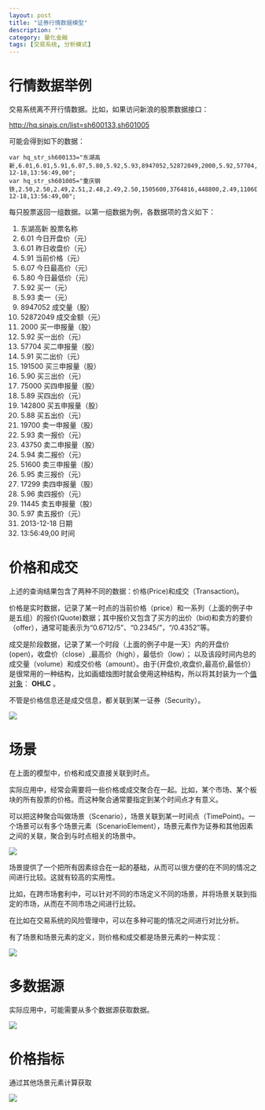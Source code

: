 ```yaml
---
layout: post
title: "证券行情数据模型"
description: ""
category: 量化金融
tags: [交易系统, 分析模式]
---
```


# 行情数据举例

交易系统离不开行情数据。比如，如果访问新浪的股票数据接口：

http://hq.sinajs.cn/list=sh600133,sh601005

可能会得到如下的数据：


```
var hq_str_sh600133="东湖高新,6.01,6.01,5.91,6.07,5.80,5.92,5.93,8947052,52872049,2000,5.92,57704,5.91,191500,5.90,75000,5.89,142800,5.88,19700,5.93,43750,5.94,51600,5.95,17299,5.96,11445,5.97,2013-12-18,13:56:49,00";
var hq_str_sh601005="重庆钢铁,2.50,2.50,2.49,2.51,2.48,2.49,2.50,1505600,3764816,448800,2.49,110600,2.48,132500,2.47,206500,2.46,150300,2.45,95501,2.50,447100,2.51,110600,2.52,110800,2.53,136400,2.54,2013-12-18,13:56:49,00";
```

每只股票返回一组数据。以第一组数据为例，各数据项的含义如下：

1. 东湖高新		股票名称
2. 6.01 		今日开盘价（元）
3. 6.01 		昨日收盘价（元）
4. 5.91 		当前价格（元）
5. 6.07 		今日最高价（元）
6. 5.80 		今日最低价（元）
7. 5.92 		买一（元）
8. 5.93 		卖一（元）
9. 8947052 		成交量（股）
10. 52872049 	成交金额（元）
11. 2000 		买一申报量（股）
12. 5.92 		买一出价（元）
13. 57704 		买二申报量（股）
14. 5.91 		买二出价（元）
15. 191500      买三申报量（股）
16. 5.90 		买三出价（元）
17. 75000 		买四申报量（股）
18. 5.89 		买四出价（元）
19. 142800 		买五申报量（股）
20. 5.88 		买五出价（元）
21. 19700 		卖一申报量（股）
22. 5.93 		卖一报价（元）
23. 43750 		卖二申报量（股）
24. 5.94 		卖二报价（元）
25. 51600 		卖三申报量（股）
26. 5.95 		卖三报价（元）
27. 17299 		卖四申报量（股）
28. 5.96 		卖四报价（元）
29. 11445 		卖五申报量（股）
30. 5.97 		卖五报价（元）
31. 2013-12-18 	日期
32. 13:56:49,00 时间



# 价格和成交

上述的查询结果包含了两种不同的数据：价格(Price)和成交（Transaction)。

价格是实时数据，记录了某一时点的当前价格（price）和一系列（上面的例子中是五组）的报价(Quote)数据；其中报价又包含了买方的出价（bid)和卖方的要价（offer），通常可能表示为“0.6712/5”、“0.2345/”，“/0.4352”等。

成交是阶段数据，记录了某一个时段（上面的例子中是一天）内的开盘价(open)，收盘价（close）,最高价（high），最低价（low）；
以及该段时间内总的成交量（volume）和成交价格（amount）。由于(开盘价,收盘价,最高价,最低价）是很常用的一种结构，比如画蜡烛图时就会使用这种结构，所以将其封装为一个[值对象](/2013/01/01/money.html#menuIndex6)： **OHLC** 。


不管是价格信息还是成交信息，都关联到某一证券（Security）。

![](images/analysis-pattern/price_and_transaction.png)


# 场景

在上面的模型中，价格和成交直接关联到时点。

实际应用中，经常会需要将一些价格或成交聚合在一起。比如，某个市场、某个板块的所有股票的价格。而这种聚合通常要指定到某个时间点才有意义。

可以把这种聚合叫做场景（Scenario），场景关联到某一时间点（TimePoint)。一个场景可以有多个场景元素（ScenarioElement），场景元素作为证券和其他因素之间的关联，聚合到与时点相关的场景中。


![](images/analysis-pattern/scenario.png)

场景提供了一个把所有因素综合在一起的基础，从而可以很方便的在不同的情况之间进行比较。这就有较高的实用性。

比如，在跨市场套利中，可以针对不同的市场定义不同的场景，并将场景关联到指定的市场，从而在不同市场之间进行比较。

在比如在交易系统的风险管理中，可以在多种可能的情况之间进行对比分析。


有了场景和场景元素的定义，则价格和成交都是场景元素的一种实现：

![](images/analysis-pattern/quotation.png)

# 多数据源

实际应用中，可能需要从多个数据源获取数据。

![](images/analysis-pattern/multi_source.png)

# 价格指标

通过其他场景元素计算获取

![](images/analysis-pattern/indicator.png)

